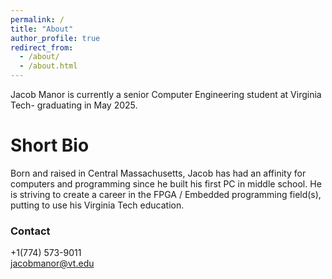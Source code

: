```yaml
---
permalink: /
title: "About"
author_profile: true
redirect_from: 
  - /about/
  - /about.html
---
```


Jacob Manor is currently a senior Computer Engineering student at Virginia Tech- graduating in May 2025. 

Short Bio
======
Born and raised in Central Massachusetts, Jacob has had an affinity for computers and programming since he built his first PC in middle school. He is striving to create a career in the FPGA / Embedded programming field(s), putting to use his Virginia Tech education. 

### Contact
+1(774) 573-9011  
[jacobmanor@vt.edu](mailto:jacobmanor@vt.edu)

